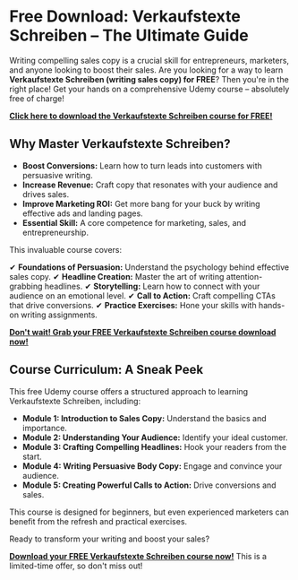 # Free Download: Verkaufstexte Schreiben – The Ultimate Guide

Writing compelling sales copy is a crucial skill for entrepreneurs, marketers, and anyone looking to boost their sales. Are you looking for a way to learn **Verkaufstexte Schreiben (writing sales copy) for FREE**? Then you're in the right place! Get your hands on a comprehensive Udemy course – absolutely free of charge!

[**Click here to download the Verkaufstexte Schreiben course for FREE!**](https://udemywork.com/verkaufstexte-schreiben)

## Why Master Verkaufstexte Schreiben?

*   **Boost Conversions:** Learn how to turn leads into customers with persuasive writing.
*   **Increase Revenue:** Craft copy that resonates with your audience and drives sales.
*   **Improve Marketing ROI:** Get more bang for your buck by writing effective ads and landing pages.
*   **Essential Skill:** A core competence for marketing, sales, and entrepreneurship.

This invaluable course covers:

✔ **Foundations of Persuasion:** Understand the psychology behind effective sales copy.
✔ **Headline Creation:** Master the art of writing attention-grabbing headlines.
✔ **Storytelling:** Learn how to connect with your audience on an emotional level.
✔ **Call to Action:** Craft compelling CTAs that drive conversions.
✔ **Practice Exercises:** Hone your skills with hands-on writing assignments.

[**Don't wait! Grab your FREE Verkaufstexte Schreiben course download now!**](https://udemywork.com/verkaufstexte-schreiben)

## Course Curriculum: A Sneak Peek

This free Udemy course offers a structured approach to learning Verkaufstexte Schreiben, including:

*   **Module 1: Introduction to Sales Copy:** Understand the basics and importance.
*   **Module 2: Understanding Your Audience:** Identify your ideal customer.
*   **Module 3: Crafting Compelling Headlines:** Hook your readers from the start.
*   **Module 4: Writing Persuasive Body Copy:** Engage and convince your audience.
*   **Module 5: Creating Powerful Calls to Action:** Drive conversions and sales.

This course is designed for beginners, but even experienced marketers can benefit from the refresh and practical exercises.

Ready to transform your writing and boost your sales?

**[Download your FREE Verkaufstexte Schreiben course now!](https://udemywork.com/verkaufstexte-schreiben)** This is a limited-time offer, so don't miss out!
